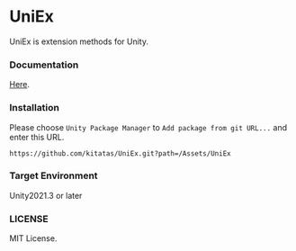 # **UniEx**

UniEx is extension methods for Unity.

### Documentation

[Here](https://kitatas.github.io/UniEx).

### Installation

Please choose `Unity Package Manager` to `Add package from git URL...` and enter this URL.

```
https://github.com/kitatas/UniEx.git?path=/Assets/UniEx
```

### Target Environment

Unity2021.3 or later

### LICENSE

MIT License.
